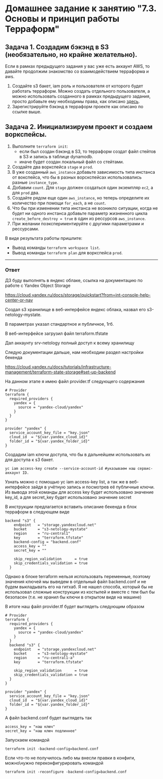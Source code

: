 # Домашнее задание к занятию "7.3. Основы и принцип работы Терраформ"

## Задача 1. Создадим бэкэнд в S3 (необязательно, но крайне желательно).

Если в рамках предыдущего задания у вас уже есть аккаунт AWS, то давайте продолжим знакомство со взаимодействием
терраформа и aws. 

1. Создайте s3 бакет, iam роль и пользователя от которого будет работать терраформ. Можно создать отдельного пользователя,
а можно использовать созданного в рамках предыдущего задания, просто добавьте ему необходимы права, как описано 
[здесь](https://www.terraform.io/docs/backends/types/s3.html).
1. Зарегистрируйте бэкэнд в терраформ проекте как описано по ссылке выше. 


## Задача 2. Инициализируем проект и создаем воркспейсы. 

1. Выполните `terraform init`:
    * если был создан бэкэнд в S3, то терраформ создат файл стейтов в S3 и запись в таблице 
dynamodb.
    * иначе будет создан локальный файл со стейтами.  
1. Создайте два воркспейса `stage` и `prod`.
1. В уже созданный `aws_instance` добавьте зависимость типа инстанса от вокспейса, что бы в разных ворскспейсах 
использовались разные `instance_type`.
1. Добавим `count`. Для `stage` должен создаться один экземпляр `ec2`, а для `prod` два. 
1. Создайте рядом еще один `aws_instance`, но теперь определите их количество при помощи `for_each`, а не `count`.
1. Что бы при изменении типа инстанса не возникло ситуации, когда не будет ни одного инстанса добавьте параметр
жизненного цикла `create_before_destroy = true` в один из рессурсов `aws_instance`.
1. При желании поэкспериментируйте с другими параметрами и рессурсами.

В виде результата работы пришлите:
* Вывод команды `terraform workspace list`.
* Вывод команды `terraform plan` для воркспейса `prod`.  

---

### Ответ
ДЗ буду выполнять в яндекс облаке, ссылка на документацию по работе с Yandex Object Storage

https://cloud.yandex.ru/docs/storage/quickstart?from=int-console-help-center-or-nav


Создал s3 хранилище в веб-интерфейсе яндекс облака, назвал его s3-netology-mystate.

В параметрах указал стандартное и публичное, 1гб.

В веб-интерфейсе загрузил файл terraform.tfstate

Дал аккаунту srv-netology полный доступ к всему хранилищу

Следую документации дальше, нам необходим раздел настройки бекенда

https://cloud.yandex.ru/docs/tutorials/infrastructure-management/terraform-state-storage#set-up-backend

На данном этапе я имею файл provider.tf следующего содержания

```
# Provider
terraform {
  required_providers {
    yandex = {
      source = "yandex-cloud/yandex"
    }
  }
}

provider "yandex" {
  service_account_key_file = "key.json"
  cloud_id  = "${var.yandex_cloud_id}"
  folder_id = "${var.yandex_folder_id}"
}

```
Создадим iam ключи доступа, что бы в дальнейшем использовать их для доступа к s3 бакет.
```
yc iam access-key create --service-account-id #указываем наш сервис-аккаунт ID. 
```
Узнать можно с помощью yc iam access-key list, а так же в веб-интерфейсе зайдя в учётную запись и посмотрев её публичные ключи.
Из вывода этой команды для access key будет использовано значение key_id, а для secret_key будет использовано значение secret


В инструкции предлагается вставить описание бекенда в блок терраформ в следующем виде
```
backend "s3" {
    endpoint   = "storage.yandexcloud.net"
    bucket     = "s3-netology-mystate"
    region     = "ru-central1"
    key        = "terraform.tfstate"
    backend-config = "backend.conf"
    access_key = ""
    secret_key = ""

    skip_region_validation      = true
    skip_credentials_validation = true
  }
```
Однако в блоке terraform нельзя использовать переменные, поэтому значения ключей мы выведем в отдельный файл backend.conf и не будем выкладывать его на гитхаб. Я не нашел способа, который бы не использовал сложные конструкции из костылей и вместе с тем был бы безопасен (т.е. не хранил бы ключи в открытом виде на машине)

В итоге наш файл provider.tf будет выглядеть следующим образом 
```
# Provider
terraform {
  required_providers {
    yandex = {
      source = "yandex-cloud/yandex"
    }
  }
  backend "s3" {
    endpoint   = "storage.yandexcloud.net"
    bucket     = "s3-netology-mystate"
    region     = "ru-central1-a"
    key        = "terraform.tfstate"
        
    skip_region_validation      = true
    skip_credentials_validation = true
  }
}

provider "yandex" {
  service_account_key_file = "key.json"
  cloud_id  = "${var.yandex_cloud_id}"
  folder_id = "${var.yandex_folder_id}"
}
```
А файл backend.conf будет выглядеть так
```
access_key = "наш ключ"
secret_key = "наш ключ подлиннее"
```
Запускаем командой 
```
terraform init -backend-config=backend.conf
```
Если что-то не получилось либо мы внесли правки в конфиги, можно\нужно переконфигурировать командой
```
terraform init -reconfigure -backend-config=backend.conf
```





